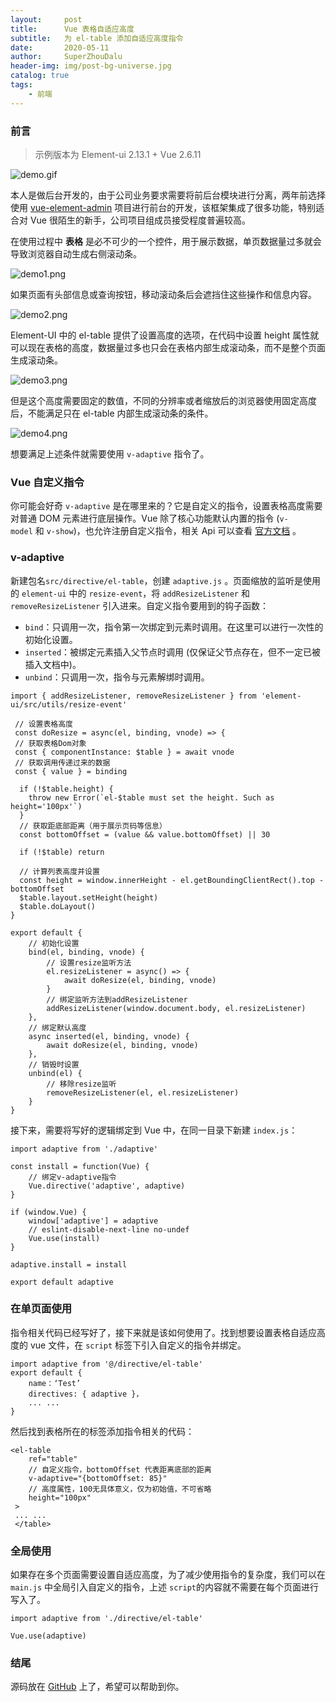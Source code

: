 ```yaml
---
layout:     post
title:      Vue 表格自适应高度
subtitle:   为 el-table 添加自适应高度指令
date:       2020-05-11
author:     SuperZhouDalu
header-img: img/post-bg-universe.jpg
catalog: true
tags:                              
    - 前端
---
```


### 前言

> 示例版本为 Element-ui 2.13.1 + Vue 2.6.11

![demo.gif](http://ww1.sinaimg.cn/large/005yqb1Zly1geokm94qxtg31hc0t4qqz.gif)

本人是做后台开发的，由于公司业务要求需要将前后台模块进行分离，两年前选择使用 [vue-element-admin](https://github.com/PanJiaChen/vue-element-admin) 项目进行前台的开发，该框架集成了很多功能，特别适合对 Vue 很陌生的新手，公司项目组成员接受程度普遍较高。

在使用过程中 **表格** 是必不可少的一个控件，用于展示数据，单页数据量过多就会导致浏览器自动生成右侧滚动条。

![demo1.png](http://ww1.sinaimg.cn/large/005yqb1Zly1geok2ppdovj31hb0pudij.jpg)

如果页面有头部信息或查询按钮，移动滚动条后会遮挡住这些操作和信息内容。

![demo2.png](http://ww1.sinaimg.cn/large/005yqb1Zly1geok3qxzt5j31h90q2gob.jpg)

Element-UI 中的 el-table 提供了设置高度的选项，在代码中设置 height 属性就可以现在表格的高度，数据量过多也只会在表格内部生成滚动条，而不是整个页面生成滚动条。

![demo3.png](http://ww1.sinaimg.cn/large/005yqb1Zly1geok5sq3glj31ha0pz40y.jpg)

但是这个高度需要固定的数值，不同的分辨率或者缩放后的浏览器使用固定高度后，不能满足只在 el-table 内部生成滚动条的条件。

![demo4.png](http://ww1.sinaimg.cn/large/005yqb1Zly1geok76w3pcj31h50kztau.jpg)

想要满足上述条件就需要使用 `v-adaptive` 指令了。

### Vue 自定义指令

你可能会好奇 `v-adaptive`  是在哪里来的？它是自定义的指令，设置表格高度需要对普通 DOM 元素进行底层操作。Vue 除了核心功能默认内置的指令 (`v-model` 和 `v-show`)，也允许注册自定义指令，相关 Api 可以查看 [官方文档](https://cn.vuejs.org/v2/guide/custom-directive.html) 。

### v-adaptive

新建包名`src/directive/el-table`，创建 `adaptive.js` 。页面缩放的监听是使用的 `element-ui` 中的 `resize-event`，将 `addResizeListener`  和 `removeResizeListener`  引入进来。自定义指令要用到的钩子函数：

* `bind`：只调用一次，指令第一次绑定到元素时调用。在这里可以进行一次性的初始化设置。
* `inserted`：被绑定元素插入父节点时调用 (仅保证父节点存在，但不一定已被插入文档中)。
* `unbind`：只调用一次，指令与元素解绑时调用。

```
import { addResizeListener, removeResizeListener } from 'element-ui/src/utils/resize-event'

 // 设置表格高度
 const doResize = async(el, binding, vnode) => {
 // 获取表格Dom对象
 const { componentInstance: $table } = await vnode
 // 获取调用传递过来的数据 
 const { value } = binding

  if (!$table.height) {
    throw new Error(`el-$table must set the height. Such as height='100px'`)
  }
  // 获取距底部距离（用于展示页码等信息）
  const bottomOffset = (value && value.bottomOffset) || 30

  if (!$table) return

  // 计算列表高度并设置
  const height = window.innerHeight - el.getBoundingClientRect().top - bottomOffset
  $table.layout.setHeight(height)
  $table.doLayout()
}

export default {  
    // 初始化设置
    bind(el, binding, vnode) { 
        // 设置resize监听方法
        el.resizeListener = async() => { 
            await doResize(el, binding, vnode)
        }    
        // 绑定监听方法到addResizeListener
        addResizeListener(window.document.body, el.resizeListener)  
    },  
    // 绑定默认高度
    async inserted(el, binding, vnode) { 
        await doResize(el, binding, vnode)  
    },  
    // 销毁时设置
    unbind(el) { 
        // 移除resize监听
        removeResizeListener(el, el.resizeListener)  
    }
}
```

接下来，需要将写好的逻辑绑定到 Vue 中，在同一目录下新建 `index.js`：

```
import adaptive from './adaptive'

const install = function(Vue) {     
    // 绑定v-adaptive指令
    Vue.directive('adaptive', adaptive)
}

if (window.Vue) {
    window['adaptive'] = adaptive  
    // eslint-disable-next-line no-undef 
    Vue.use(install)
}

adaptive.install = install

export default adaptive
```

### 在单页面使用

指令相关代码已经写好了，接下来就是该如何使用了。找到想要设置表格自适应高度的 vue 文件，在 `script` 标签下引入自定义的指令并绑定。

```
import adaptive from '@/directive/el-table'
export default {  
    name：‘Test’
    directives: { adaptive }，
    ... ...
}
```
然后找到表格所在的标签添加指令相关的代码：
```
<el-table  
    ref="table"
    // 自定义指令，bottomOffset 代表距离底部的距离
    v-adaptive="{bottomOffset: 85}"
    // 高度属性，100无具体意义，仅为初始值，不可省略
    height="100px" 
 >
 ... ...
 </table>
```
### 全局使用

如果存在多个页面需要设置自适应高度，为了减少使用指令的复杂度，我们可以在 `main.js` 中全局引入自定义的指令，上述 `script`的内容就不需要在每个页面进行写入了。

```
import adaptive from './directive/el-table'

Vue.use(adaptive)
```

### 结尾

源码放在 [GitHub](https://github.com/superZhouDaLu/BlogExample/tree/master/Vue_Adaptive_Table) 上了，希望可以帮助到你。

